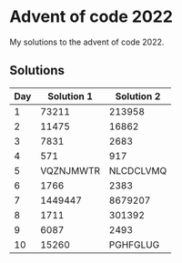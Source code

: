 # Advent of code 2022

My solutions to the advent of code 2022.

## Solutions

| Day | Solution 1 | Solution 2 |
| --- | ---------- | ---------- |
| 1   | 73211      | 213958     |
| 2   | 11475      | 16862      |
| 3   | 7831       | 2683       |
| 4   | 571        | 917        |
| 5   | VQZNJMWTR  | NLCDCLVMQ  |
| 6   | 1766       | 2383       |
| 7   | 1449447    | 8679207    |
| 8   | 1711       | 301392     |
| 9   | 6087       | 2493       |
| 10  | 15260      | PGHFGLUG   |
